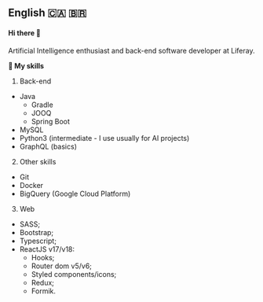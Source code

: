 ## English :canada: 🇧🇷

#### Hi there 👋

Artificial Intelligence enthusiast and back-end software developer at Liferay.

**🔬 My skills**

1. Back-end
- Java
  - Gradle
  - JOOQ
  - Spring Boot
- MySQL
- Python3 (intermediate - I use usually for AI projects)
- GraphQL (basics)

2. Other skills
- Git
- Docker
- BigQuery (Google Cloud Platform)

3. Web

- SASS;
- Bootstrap;
- Typescript;
- ReactJS v17/v18:
  - Hooks;
  - Router dom v5/v6;
  - Styled components/icons;
  - Redux;
  - Formik.
